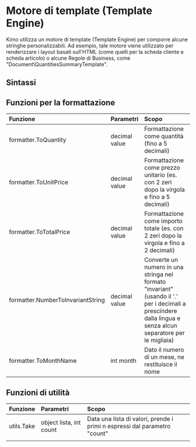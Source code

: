 # Motore di template \(Template Engine\)

Kimo utilizza un motore di template \(Template Engine\) per comporre alcune stringhe personalizzabili. Ad esempio, tale motore viene utilizzato per renderizzare i layout basati sull'HTML \(come quelli per la scheda cliente e scheda articolo\) o alcune Regole di Business, come  "Document\QuantitiesSummaryTemplate".

## Sintassi

## Funzioni per la formattazione

| Funzione | Parametri | Scopo |
| :--- | :--- | :--- |
| formatter.ToQuantity | decimal value | Formattazione come quantità \(fino a 5 decimali\) |
| formatter.ToUnitPrice | decimal value | Formattazione come prezzo unitario \(es. con 2 zeri dopo la virgola e fino a 5 decimali\) |
| formatter.ToTotalPrice | decimal value | Formattazione come importo totale \(es. con 2 zeri dopo la virgola e fino a 2 decimali\) |
| formatter.NumberToInvariantString | decimal value | Converte un numero in una stringa nel formato "invariant" \(usando il '.' per i decimali a prescindere dalla lingua e senza alcun separatore per le migliaia\) |
| formatter.ToMonthName | int month | Dato il numero di un mese, ne restituisce il nome |

## Funzioni di utilità

| Funzione | Parametri | Scopo |
| :--- | :--- | :--- |
| utils.Take | object lista, int count | Data una lista di valori, prende i primi n espressi dal parametro "count" |
|  |  |  |

